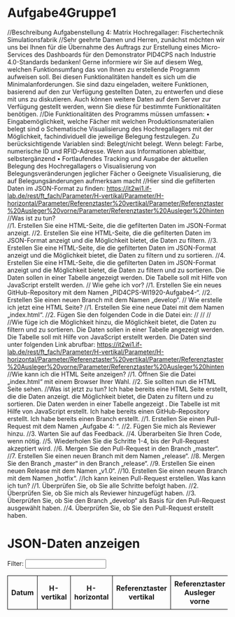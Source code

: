 # Aufgabe4Gruppe1
//Beschreibung Aufgabenstellung 4: Matrix Hochregallager: Fischertechnik Simulationsfabrik
//Sehr geehrte Damen und Herren, zunächst möchten wir uns bei Ihnen für die Übernahme des Auftrags zur Erstellung eines Micro-Services des Dashboards für den Demonstrator PID4CPS nach Industrie 4.0-Standards bedanken! Gerne informiere wir Sie auf diesem Weg, welchen Funktionsumfang das von Ihnen zu erstellende Programm aufweisen soll. Bei diesen Funktionalitäten handelt es sich um die Minimalanforderungen. Sie sind dazu eingeladen, weitere Funktionen, basierend auf den zur Verfügung gestellten Daten, zu entwerfen und diese mit uns zu diskutieren. Auch können weitere Daten auf dem Server zur Verfügung gestellt werden, wenn Sie diese für bestimmte Funktionalitäten benötigen.
//Die Funktionalitäten des Programms müssen umfassen: • Eingabemöglichkeit, welche Fächer mit welchen Produktionsmaterialien belegt sind o Schematische Visualisierung des Hochregallagers mit der Möglichkeit, fachindividuell die jeweilige Belegung festzulegen. Zu berücksichtigende Variablen sind: Belegt/nicht belegt. Wenn belegt: Farbe, numerische ID und RFID-Adresse. Wenn aus Informationen ableitbar, selbstergänzend • Fortlaufendes Tracking und Ausgabe der aktuellen Belegung des Hochregallagers o Visualisierung von Belegungsveränderungen jeglicher Fächer o Geeignete Visualisierung, die auf Belegungsänderungen aufmerksam macht
//Hier sind die gefilterten Daten im JSON-Format zu finden: https://it2wi1.if-lab.de/rest/ft_fach/Parameter/H-vertikal/Parameter/H-horizontal/Parameter/Referenztaster%20vertikal/Parameter/Referenztaster%20Ausleger%20vorne/Parameter/Referenztaster%20Ausleger%20hinten
//Was ist zu tun?   
//1.  Erstellen Sie eine HTML-Seite, die die gefilterten Daten im JSON-Format anzeigt.
//2.  Erstellen Sie eine HTML-Seite, die die gefilterten Daten im JSON-Format anzeigt und die Möglichkeit bietet, die Daten zu filtern.
//3.  Erstellen Sie eine HTML-Seite, die die gefilterten Daten im JSON-Format anzeigt und die Möglichkeit bietet, die Daten zu filtern und zu sortieren.
//4.  Erstellen Sie eine HTML-Seite, die die gefilterten Daten im JSON-Format anzeigt und die Möglichkeit bietet, die Daten zu filtern und zu sortieren. Die Daten sollen in einer Tabelle angezeigt werden. Die Tabelle soll mit Hilfe von JavaScript erstellt werden.
// Wie gehe ich vor?
//1.  Erstellen Sie ein neues GitHub-Repository mit dem Namen „PID4CPS-WI1920-Aufgabe4-<IhrName>“.
//2.  Erstellen Sie einen neuen Branch mit dem Namen „develop“.
// Wie erstelle ich jetzt eine HTML Seite?
//1.  Erstellen Sie eine neue Datei mit dem Namen „index.html“.
//2.  Fügen Sie den folgenden Code in die Datei ein:
//<!DOCTYPE html>
//<html>
//<head>
//Wie füge ich die Möglichkeit hinzu, die Möglichkeit bietet, die Daten zu filtern und zu sortieren. Die Daten sollen in einer Tabelle angezeigt werden. Die Tabelle soll mit Hilfe von JavaScript erstellt werden. Die Daten sind unter folgenden Link abrufbar: https://it2wi1.if-lab.de/rest/ft_fach/Parameter/H-vertikal/Parameter/H-horizontal/Parameter/Referenztaster%20vertikal/Parameter/Referenztaster%20Ausleger%20vorne/Parameter/Referenztaster%20Ausleger%20hinten
//Wie kann ich die HTML Seite anzeigen?
//1.  Öffnen Sie die Datei „index.html“ mit einem Browser Ihrer Wahl.
//2.  Sie sollten nun die HTML Seite sehen.
//Was ist jetzt zu tun? Ich habe bereits eine HTML Seite erstellt, die die Daten anzeigt. die Möglichkeit bietet, die Daten zu filtern und zu sortieren. Die Daten werden in einer Tabelle angezeigt . Die Tabelle ist mit Hilfe von JavaScript erstellt. Ich habe bereits einen GitHub-Repository erstellt. Ich habe bereits einen Branch erstellt.
//1.  Erstellen Sie einen Pull-Request mit dem Namen „Aufgabe 4: <IhrName>“.
//2.  Fügen Sie mich als Reviewer hinzu.
//3.  Warten Sie auf das Feedback.
//4.  Überarbeiten Sie Ihren Code, wenn nötig.
//5.  Wiederholen Sie die Schritte 1-4, bis der Pull-Request akzeptiert wird.
//6.  Mergen Sie den Pull-Request in den Branch „master“.
//7.  Erstellen Sie einen neuen Branch mit dem Namen „release“.
//8.  Mergen Sie den Branch „master“ in den Branch „release“.
//9.  Erstellen Sie einen neuen Release mit dem Namen „v1.0“.
//10.  Erstellen Sie einen neuen Branch mit dem Namen „hotfix“.
//Ich kann keinen Pull-Request erstellen. Was kann ich tun?
//1.  Überprüfen Sie, ob Sie alle Schritte befolgt haben.
//2.  Überprüfen Sie, ob Sie mich als Reviewer hinzugefügt haben.
//3.  Überprüfen Sie, ob Sie den Branch „develop“ als Basis für den Pull-Request ausgewählt haben.
//4.  Überprüfen Sie, ob Sie den Pull-Request erstellt haben.


<!DOCTYPE html>
<html>
<head>
  <title>JSON-Daten anzeigen</title>
  <style>
    table {
      border-collapse: collapse;
    }
    th, td {
      border: 1px solid black;
      padding: 8px;
    }
  </style>
</head>
<body>
  <h1>JSON-Daten anzeigen</h1>
  
  <label for="filterInput">Filter:</label>
  <input type="text" id="filterInput">
  
  <table id="dataTable">
    <thead>
      <tr>
        <th>Datum</th>
        <th>H-vertikal</th>
        <th>H-horizontal</th>
        <th>Referenztaster vertikal</th>
        <th>Referenztaster Ausleger vorne</th>
        <th>Referenztaster Ausleger hinten</th>
      </tr>
    </thead>
    <tbody id="dataBody">
      <!-- Der Inhalt der Tabelle wird mit JavaScript generiert -->
    </tbody>
  </table>
  
  <script>
    // JSON-Daten abrufen und die Tabelle erstellen
    fetch('https://it2wi1.if-lab.de/rest/ft_fach')
      .then(response => response.json())
      .then(data => {
        const tableBody = document.getElementById('dataBody');
        
        // Funktion zum Filtern der Daten
        const filterData = () => {
          const filterInput = document.getElementById('filterInput');
          const filterValue = filterInput.value.toLowerCase();
          
          const filteredData = data.filter(item => {
            const values = Object.values(item.werte).join(' ').toLowerCase();
            return values.includes(filterValue);
          });
          
          createTable(filteredData);
        };
        
        // Funktion zum Sortieren der Daten
        const sortData = (key, order) => {
          const sortedData = [...data].sort((a, b) => {
            if (a.werte[key] < b.werte[key]) return -1;
            if (a.werte[key] > b.werte[key]) return 1;
            return 0;
          });
          
          if (order === 'desc') {
            sortedData.reverse();
          }
          
          createTable(sortedData);
        };
        
        // Funktion zur Erstellung der Tabelle
        const createTable = (dataArray) => {
          tableBody.innerHTML = '';
          
          dataArray.forEach(item => {
            const row = document.createElement('tr');
            
            const datumCell = document.createElement('td');
            datumCell.textContent = item.datum;
            row.appendChild(datumCell);
            
            Object.values(item.werte).forEach(value => {
              const dataCell = document.createElement('td');
              dataCell.textContent = value;
              row.appendChild(dataCell);
            });
            
            tableBody.appendChild(row);
          });
        };
        
        createTable(data);
        
        // Event Listener für Filterung
        const filterInput = document.getElementById('filterInput');
        filterInput.addEventListener('input', filterData);
        
        // Event Listener für Sortierung
        const sortableHeaders = document.querySelectorAll('th');
        sortableHeaders.forEach(header => {
          header.addEventListener('click', () => {
            const key = header.textContent.toLowerCase();
            const order = header.classList.contains('desc') ? 'asc' : 'desc';
            
            sortableHeaders.forEach(header => {
              header.classList.remove('asc', 'desc');
            });
            
            header.classList.add(order);
            
            sortData(key, order);
          });
        });
      })
      .catch(error => {
        console.error('Fehler beim Abrufen der Daten:', error);
      });
  </script>
</body>
</html>
